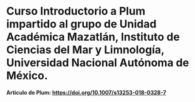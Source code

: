 # Curso Introductorio a Plum impartido al grupo de Unidad Académica Mazatlán, Instituto de Ciencias del Mar y Limnología, Universidad Nacional Autónoma de México. 




**Articulo de Plum:  https://doi.org/10.1007/s13253-018-0328-7**
